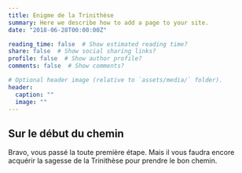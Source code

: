 ```yaml
---
title: Enigme de la Trinithèse
summary: Here we describe how to add a page to your site.
date: "2018-06-28T00:00:00Z"

reading_time: false  # Show estimated reading time?
share: false  # Show social sharing links?
profile: false  # Show author profile?
comments: false  # Show comments?

# Optional header image (relative to `assets/media/` folder).
header:
  caption: ""
  image: ""
---
```

## Sur le début du chemin
Bravo, vous passé la toute première étape. Mais il vous faudra encore acquérir la sagesse de la Trinithèse pour prendre le bon chemin.
